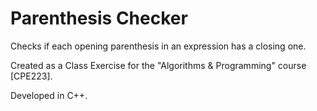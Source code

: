 # Parenthesis Checker
Checks if each opening parenthesis in an expression has a closing one.

Created as a Class Exercise for the "Algorithms & Programming" course [CPE223].

Developed in C++.
